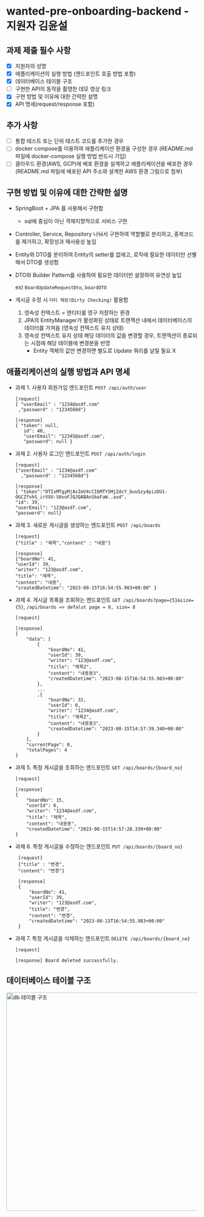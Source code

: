 # wanted-pre-onboarding-backend - 지원자 김윤설
## 과제 제출 필수 사항
- [X] 지원자의 성명
- [X] 애플리케이션의 실행 방법 (엔드포인트 호출 방법 포함)
- [X] 데이터베이스 테이블 구조
- [ ] 구현한 API의 동작을 촬영한 데모 영상 링크
- [X] 구현 방법 및 이유에 대한 간략한 설명
- [X] API 명세(request/response 포함)

## 추가 사항 
- [ ] 통합 테스트 또는 단위 테스트 코드를 추가한 경우
- [ ] docker compose를 이용하여 애플리케이션 환경을 구성한 경우 (README.md 파일에 docker-compose 실행 방법 반드시 기입)
- [ ] 클라우드 환경(AWS, GCP)에 배포 환경을 설계하고 애플리케이션을 배포한 경우 (README.md 파일에 배포된 API 주소와 설계한 AWS 환경 그림으로 첨부)

## 구현 방법 및 이유에 대한 간략한 설명
- SpringBoot + JPA 를 사용해서 구현함
  - sql에 중심이 아닌 객체지향적으로 서비스 구현
- Controller, Service, Repository 나눠서 구현하여 역할별로 분리하고, 중복코드를 제거하고, 확장성과 재사용성 높임
- Entity와 DTO를 분리하여 Entity의 setter를 없애고, 로직에 필요한 데이터만 선별해서 DTO를 생성함
- DTO와 Builder Pattern를 사용하여 필요한 데이터만 설정하여 유연성 높임

    ex) `BoardUpdateRequestDto`, `boardDTO`
- 게시글 수정 시 `더티 체킹(Dirty Checking)` 활용함
    1. 영속성 컨텍스트 = 엔티티를 영구 저장하는 환경
    2. JPA의 EntityManager가 활성화된 상태로 트랜잭션 내에서 데이터베이스의 데이터를 가져옴 (영속성 컨텍스트 유지 상태)
    3. 영속성 컨텍스트 유지 상태 해당 데이터의 값을 변경할 경우, 트랜잭션이 종료되는 시점에 해당 테이블에 변경분을 반영
       -  Entity 객체의 값만 변경하면 별도로 Update 쿼리를 날릴 필요 X
  
## 애플리케이션의 실행 방법과 API 명세
- 과제 1. 사용자 회원가입 엔드포인트 `POST /api/auth/user`
    ```
    [request]
    { "userEmail" : "1234@asdf.com"
     ,"password" : "1234568d"}
    
    [response]
    { "token": null,
       id": 40,
       "userEmail": "12345@asdf.com",
       "password": null }
    ```
- 과제 2. 사용자 로그인 엔드포인트 `POST /api/auth/login`
    ```
    [request]
    {"userEmail" : "1234@asdf.com"
      ,"password" : "1234568d"}
    
    [response]
    { "token":"OTIxMTgyMjAsImV4cCI6MTY5MjZdcY_buuSzy4pizDU1-OGCZfvhS_irVXU-S0voFJQJQABAnSbaFaW..asd",
    "id": 39,
    "userEmail": "123@asdf.com",
    "password": null}
    ```
  
- 과제 3. 새로운 게시글을 생성하는 엔드포인트 `POST /api/boards`
    ```
    [request]
    {"title" : "제목","content" : "내용"}
    
    [response]
    {"boardNo": 41,
    "userId": 39,
    "writer": "123@asdf.com",
    "title": "제목",
    "content": "내용",
    "createdDatetime": "2023-08-15T16:54:55.983+00:00" }
    ```

  
- 과제 4. 게시글 목록을 조회하는 엔드포인트 `GET /api/boards?page={5}&size={5}`, `/api/boards => defalut page = 0, size= 8` 
    ```
    [request]
    
    [response]
    {
        "data": [
            {
                "boardNo": 41,
                "userId": 39,
                "writer": "123@asdf.com",
                "title": "제목2",
                "content": "내용용3",
                "createdDatetime": "2023-08-15T16:54:55.983+00:00"
            },
            ...
            ,{
                "boardNo": 32,
                "userId": 6,
                "writer": "1234@asdf.com",
                "title": "제목2",
                "content": "내용용3",
                "createdDatetime": "2023-08-15T14:57:39.340+00:00"
            }
        ],
        "currentPage": 0,
        "totalPages": 4
    }
    ```

- 과제 5. 특정 게시글을 조회하는 엔드포인트 `GET /api/boards/{board_no}`
    ```
    [request]
    
    [response]
    {
        "boardNo": 15,
        "userId": 6,
        "writer": "1234@asdf.com",
        "title": "제목",
        "content": "내용용",
        "createdDatetime": "2023-08-15T14:57:28.339+00:00"
    }
    ```

- 과제 6. 특정 게시글을 수정하는 엔드포인트 `PUT /api/boards/{board_no}`
   ```
    [request]
    {"title" : "변경",
    "content": "변경"}

    [response]
    {
        "boardNo": 41,
        "userId": 39,
        "writer": "123@asdf.com",
        "title": "변경",
        "content": "변경",
        "createdDatetime": "2023-08-15T16:54:55.983+00:00"
    }
  ```
- 과제 7. 특정 게시글을 삭제하는 엔드포인트 `DELETE /api/boards/{board_no}`
    ```
    [request]
    
    [response] Board deleted successfully.
    ```
    
## 데이터베이스 테이블 구조
<img width="575" alt="db 테이블 구조" src="https://github.com/seo2216/wanted-pre-onboarding-backend/assets/111838497/97104bdd-941b-44cb-8f86-6416f1371dbd">
